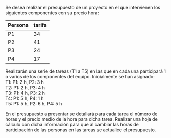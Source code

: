 Se desea realizar el presupuesto de un proyecto en el que intervienen los siguientes componentes con su precio hora:  

Persona | tarifa 
----|---  
P1	| 34  
P2	| 41  
P3	| 24  
P4	| 17  

Realizarán una serie de tareas (T1 a T5) en las que en cada una participará 1 o varios de los componentes del equipo.
Inicialmente se han asignado:  
T1: P1: 2 h, P2: 3 h  
T2: P1: 2 h, P3: 4 h  
T3: P1: 4 h, P3: 2 h  
T4: P1: 5 h, P4: 1 h  
T5: P1: 5 h, P2: 6 h, P4: 5 h  

En el presupuesto a presentar se detallará para cada tarea el número de horas y el precio medio de la hora para dicha tarea.
Realizar una hoja de cálculo con dicha información para que al cambiar las horas de participación de las personas en las tareas se actualice el presupuesto.
